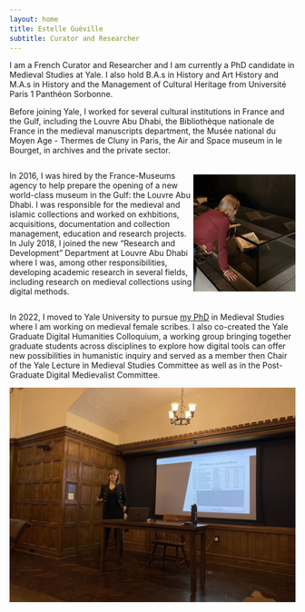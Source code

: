 ```yaml
---
layout: home
title: Estelle Guéville
subtitle: Curator and Researcher
---
```


I am a French Curator and Researcher and I am currently a PhD candidate in Medieval Studies at Yale. I also hold B.A.s in History and Art History and M.A.s in History and the Management of Cultural Heritage from Université Paris 1 Panthéon Sorbonne.

Before joining Yale, I worked for several cultural institutions in France and the Gulf, including the Louvre Abu Dhabi, the Bibliothèque nationale de France  in the medieval manuscripts department, the Musée national du Moyen Age - Thermes de Cluny in Paris, the Air and Space museum in le Bourget, in archives and the private sector.

<div style="display: flex; align-items: center;">

In 2016, I was hired by the France-Museums agency to help prepare the opening of a new world-class museum in the Gulf: the Louvre Abu Dhabi. I was responsible for the medieval and islamic collections and worked on exhbitions, acquisitions, documentation and collection management, education and research projects. In July 2018, I joined the new “Research and Development” Department at Louvre Abu Dhabi where I was, among other responsibilities, developing academic research in several fields, including research on medieval collections using digital methods.

  <a href="/assets/img/LAD.jpg" data-lightbox="PBP" data-title="Louvre Abu Dhabi ©Beverly Galdamez">
    <img src="/assets/img/LAD.jpg" title="Louvre Abu Dhabi ©Beverly Galdamez" style="width: 2000px; margin-right: 100px;">
  </a>
  
</div>

In 2022, I moved to Yale University to pursue <a href="https://medieval.yale.edu/people/estelle-gu-ville">my PhD</a> in Medieval Studies where I am working on medieval female scribes. I also co-created the Yale Graduate Digital Humanities Colloquium, a working group bringing together graduate students across disciplines to explore how digital tools can offer new possibilities in humanistic inquiry and served as a member then Chair of the Yale Lecture in Medieval Studies Committee as well as in the Post-Graduate Digital Medievalist Committee.

<a href="/assets/img/medievallunch.jpg" data-lightbox="PBP" data-title="Paris Bible Project ©Serena Strecker">
  <img src="/assets/img/medievallunch.jpg" title="Paris Bible Project ©Serena Strecker">
</a>
